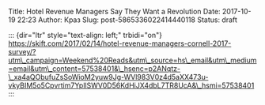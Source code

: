 Title: Hotel Revenue Managers Say They Want a Revolution
Date: 2017-10-19 22:23
Author: Краз
Slug: post-5865336022414440118
Status: draft

::: {dir="ltr" style="text-align: left;" trbidi="on"}
https://skift.com/2017/02/14/hotel-revenue-managers-cornell-2017-survey/?utm\_campaign=Weekend%20Reads&utm\_source=hs\_email&utm\_medium=email&utm\_content=57538401&\_hsenc=p2ANqtz-\_xa4aQObufuZsSoWioM2yuw9Jg-WVl983V0z4d5aXX473u-vkyBIM5o5Cpvrtim7YpllSWV0D56KdHiJX4dbL7TR8UcA&\_hsmi=57538401
:::
